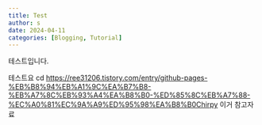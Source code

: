 ```yaml
---
title: Test
author: s
date: 2024-04-11
categories: [Blogging, Tutorial]
---
```


테스트입니다.

테스트요
cd
https://ree31206.tistory.com/entry/github-pages-%EB%B8%94%EB%A1%9C%EA%B7%B8-%EB%A7%8C%EB%93%A4%EA%B8%B0-%ED%85%8C%EB%A7%88-%EC%A0%81%EC%9A%A9%ED%95%98%EA%B8%B0Chirpy
이거 참고자료
